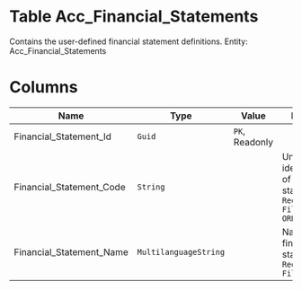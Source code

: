 # Table Acc_Financial_Statements

Contains the user-defined financial statement definitions. Entity: Acc_Financial_Statements

# Columns

| Name | Type | Value | Description |
| - | - | - | --- |
|Financial_Statement_Id|`Guid`|`PK`, Readonly||
|Financial_Statement_Code|`String`||Unique identifying code of the financial statement. `Required` `Filter(eq;like)` `ORD` |
|Financial_Statement_Name|`MultilanguageString`||Name of the financial statement. `Required` `Filter(eq;like)` |
